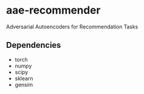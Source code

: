 # aae-recommender

Adversarial Autoencoders for Recommendation Tasks


## Dependencies

- torch
- numpy
- scipy
- sklearn
- gensim
